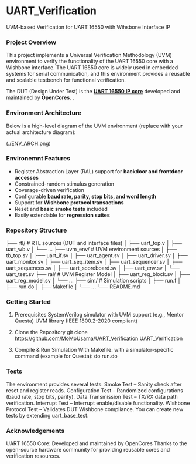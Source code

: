 # UART_Verification
UVM-based Verification for UART 16550 with Wihsbone Interface IP

### Project Overview
This project implements a Universal Verification Methodology (UVM) environment to verify the functionality of the UART 16550 core with a Wishbone interface.
The UART 16550 core is widely used in embedded systems for serial communication, and this environment provides a reusable and scalable testbench for functional verification.

The DUT (Design Under Test) is the **[UART 16550 IP core](https://github.com/freecores/uart16550/tree/master)** developed and maintained by **OpenCores**. 
.

### Environment Architecture
Below is a high-level diagram of the UVM environment (replace with your actual architecture diagram):  

(./ENV_ARCH.png) 

 ### Environemnt Features 
- Register Abstraction Layer (RAL) support for **backdoor and frontdoor accesses**  
- Constrained-random stimulus generation  
- Coverage-driven verification  
- Configurable **baud rate, parity, stop bits, and word length**  
- Support for **Wishbone protocol transactions**  
- Reset and **basic smoke tests** included  
- Easily extendable for **regression suites**  

### Repository Structure
├── rtl/                # RTL sources (DUT and interface files)
│   ├── uart_top.v
│   ├── uart_wb.v
│   └── ...
├── uvm_env/            # UVM environment sources
│   ├── tb_top.sv
│   ├── uart_if.sv
│   ├── uart_agent.sv
│   ├── uart_driver.sv
│   ├── uart_monitor.sv
│   ├── uart_seq_item.sv
│   ├── uart_sequencer.sv
│   ├── uart_sequences.sv
│   ├── uart_scoreboard.sv
│   ├── uart_env.sv
│   └── uart_test.sv
├── ral/                # UVM Register Model
│   ├── uart_reg_block.sv
│   ├── uart_reg_model.sv
│   └── ...
├── sim/                # Simulation scripts
│   ├── run.f
│   ├── run.do
│   ├── Makefile
│   └── ...
└── README.md

### Getting Started

1. Prerequisites
SystemVerilog simulator with UVM support (e.g., Mentor Questa)
UVM library (IEEE 1800.2-2020 compliant)

2. Clone the Repository
git clone https://github.com/MoMoUsama/UART_Verification
UART_Verification

3. Compile & Run Simulation
With Makefile:
with a simulator-specific command (example for Questa):
do run.do

### Tests
The environment provides several tests:
Smoke Test – Sanity check after reset and register reads.
Configuration Test – Randomized configurations (baud rate, stop bits, parity).
Data Transmission Test – TX/RX data path verification.
Interrupt Test – Interrupt enable/disable functionality.
Wishbone Protocol Test – Validates DUT Wishbone compliance.
You can create new tests by extending uart_base_test.


### Acknowledgements
UART 16550 Core: Developed and maintained by OpenCores
Thanks to the open-source hardware community for providing reusable cores and verification resources.

